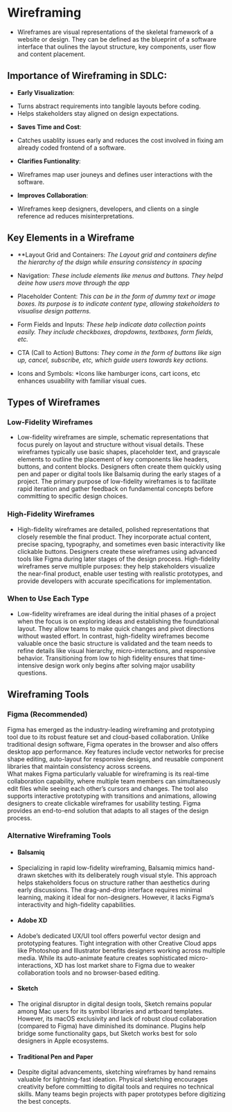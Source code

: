 # Wireframing
* Wireframes are visual representations of the skeletal framework of a website or design. They can be defined as the blueprint of a software interface that oulines the layout structure, key components, user flow and content placement.

## Importance of Wireframing in SDLC:
* **Early Visualization**:
- Turns abstract requirements into tangible layouts before coding.
- Helps stakeholders stay aligned on design expectations.

* **Saves Time and Cost**:
- Catches usablity issues early and reduces the cost involved in fixing am already coded frontend of a software.

* **Clarifies Funtionality**:
- Wireframes map user jouneys and defines user interactions with the software.

* **Improves Collaboration**:
- Wireframes keep designers, developers, and clients on a single reference ad reduces misinterpretations.

## Key Elements in a Wireframe
* **Layout Grid and Containers:
*The Layout grid and containers define the hierarchy of the dsign while ensuring consistency in spacing*

* Navigation:
*These include elements like menus and buttons. They helpd deine how users move through the app*

* Placeholder Content:
*This can be in the form of dummy text or image boxes. Its purpose is to indicate content type, allowing stakeholders to visualise design patterns.*

* Form Fields and Inputs:
*These help indicate data collection points easily. They include checkboxes, dropdowns, textboxes, form fields, etc.*

* CTA (Call to Action) Buttons:
*They come in the form of buttons like sign up, cancel, subscribe, etc, which guide users towards key actions.*

* Icons and Symbols:
*Icons like hamburger icons, cart icons, etc enhances usuability with familiar visual cues.

## **Types of Wireframes**  

### **Low-Fidelity Wireframes**  
* Low-fidelity wireframes are simple, schematic representations that focus purely on layout and structure without visual details. These wireframes typically use basic shapes, placeholder text, and grayscale elements to outline the placement of key components like headers, buttons, and content blocks. Designers often create them quickly using pen and paper or digital tools like Balsamiq during the early stages of a project. The primary purpose of low-fidelity wireframes is to facilitate rapid iteration and gather feedback on fundamental concepts before committing to specific design choices.

### **High-Fidelity Wireframes**  
* High-fidelity wireframes are detailed, polished representations that closely resemble the final product. They incorporate actual content, precise spacing, typography, and sometimes even basic interactivity like clickable buttons. Designers create these wireframes using advanced tools like Figma during later stages of the design process. High-fidelity wireframes serve multiple purposes: they help stakeholders visualize the near-final product, enable user testing with realistic prototypes, and provide developers with accurate specifications for implementation.

### **When to Use Each Type**  
* Low-fidelity wireframes are ideal during the initial phases of a project when the focus is on exploring ideas and establishing the foundational layout. They allow teams to make quick changes and pivot directions without wasted effort. In contrast, high-fidelity wireframes become valuable once the basic structure is validated and the team needs to refine details like visual hierarchy, micro-interactions, and responsive behavior. Transitioning from low to high fidelity ensures that time-intensive design work only begins after solving major usability questions.  


## **Wireframing Tools**  

### **Figma (Recommended)**  
Figma has emerged as the industry-leading wireframing and prototyping tool due to its robust feature set and cloud-based collaboration. Unlike traditional design software, Figma operates in the browser and also offers desktop app performance. Key features include vector networks for precise shape editing, auto-layout for responsive designs, and reusable component libraries that maintain consistency across screens.  
What makes Figma particularly valuable for wireframing is its real-time collaboration capability, where multiple team members can simultaneously edit files while seeing each other’s cursors and changes. The tool also supports interactive prototyping with transitions and animations, allowing designers to create clickable wireframes for usability testing. Figma provides an end-to-end solution that adapts to all stages of the design process.  

### **Alternative Wireframing Tools**  

* #### **Balsamiq**  
* Specializing in rapid low-fidelity wireframing, Balsamiq mimics hand-drawn sketches with its deliberately rough visual style. This approach helps stakeholders focus on structure rather than aesthetics during early discussions. The drag-and-drop interface requires minimal learning, making it ideal for non-designers. However, it lacks Figma’s interactivity and high-fidelity capabilities.  

* #### **Adobe XD**  
* Adobe’s dedicated UX/UI tool offers powerful vector design and prototyping features. Tight integration with other Creative Cloud apps like Photoshop and Illustrator benefits designers working across multiple media. While its auto-animate feature creates sophisticated micro-interactions, XD has lost market share to Figma due to weaker collaboration tools and no browser-based editing.  

* #### **Sketch**  
* The original disruptor in digital design tools, Sketch remains popular among Mac users for its symbol libraries and artboard templates. However, its macOS exclusivity and lack of robust cloud collaboration (compared to Figma) have diminished its dominance. Plugins help bridge some functionality gaps, but Sketch works best for solo designers in Apple ecosystems.  

* #### **Traditional Pen and Paper**  
* Despite digital advancements, sketching wireframes by hand remains valuable for lightning-fast ideation. Physical sketching encourages creativity before committing to digital tools and requires no technical skills. Many teams begin projects with paper prototypes before digitizing the best concepts.  
